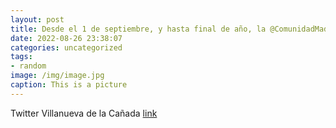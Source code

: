 ```yaml
---
layout: post
title: Desde el 1 de septiembre, y hasta final de año, la @ComunidadMadrid reduce un 50% el precio de los abonos transporte mensuales e...
date: 2022-08-26 23:38:07
categories: uncategorized
tags:
- random
image: /img/image.jpg
caption: This is a picture
---
```

Twitter Villanueva de la Cañada [link](https://twitter.com/AytoVDLCanada/status/1563100526040223744)
